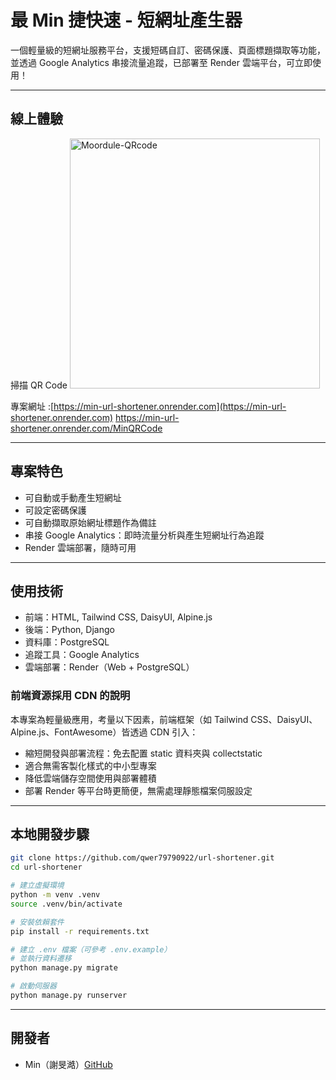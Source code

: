 # 最 Min 捷快速 - 短網址產生器

一個輕量級的短網址服務平台，支援短碼自訂、密碼保護、頁面標題擷取等功能，並透過 Google Analytics 串接流量追蹤，已部署至 Render 雲端平台，可立即使用！

---

## 線上體驗

掃描 QR Code
<img src="https://min-url-shortener.onrender.com/MinQRCode" alt="Moordule-QRcode" width="400"/>

專案網址 :[https://min-url-shortener.onrender.com](https://min-url-shortener.onrender.com)
https://min-url-shortener.onrender.com/MinQRCode

---

## 專案特色

- 可自動或手動產生短網址
- 可設定密碼保護
- 可自動擷取原始網址標題作為備註
- 串接 Google Analytics：即時流量分析與產生短網址行為追蹤
- Render 雲端部署，隨時可用

---

## 使用技術

- 前端：HTML, Tailwind CSS, DaisyUI, Alpine.js
- 後端：Python, Django
- 資料庫：PostgreSQL
- 追蹤工具：Google Analytics
- 雲端部署：Render（Web + PostgreSQL）

### 前端資源採用 CDN 的說明

本專案為輕量級應用，考量以下因素，前端框架（如 Tailwind CSS、DaisyUI、Alpine.js、FontAwesome）皆透過 CDN 引入：

- 縮短開發與部署流程：免去配置 static 資料夾與 collectstatic
- 適合無需客製化樣式的中小型專案
- 降低雲端儲存空間使用與部署體積
- 部署 Render 等平台時更簡便，無需處理靜態檔案伺服設定

---

## 本地開發步驟

```bash
git clone https://github.com/qwer79790922/url-shortener.git
cd url-shortener

# 建立虛擬環境
python -m venv .venv
source .venv/bin/activate

# 安裝依賴套件
pip install -r requirements.txt

# 建立 .env 檔案（可參考 .env.example）
# 並執行資料遷移
python manage.py migrate

# 啟動伺服器
python manage.py runserver
```

---

## 開發者

- Min（謝旻澔）[GitHub](https://github.com/qWer79790922)
